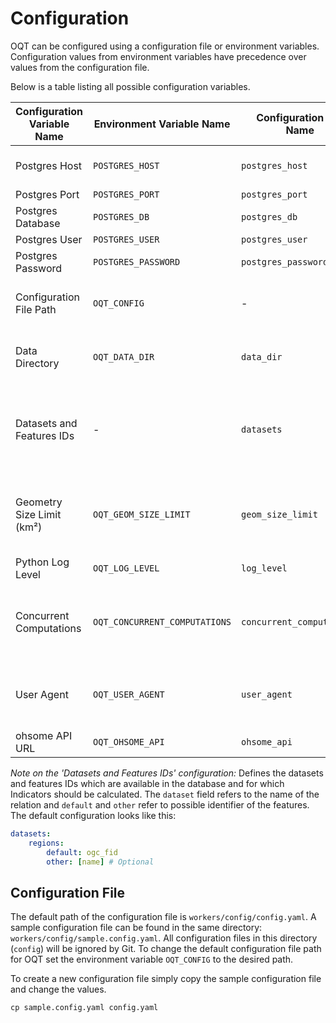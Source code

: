 # Configuration

OQT can be configured using a configuration file or environment variables. Configuration
values from environment variables have precedence over values from the configuration
file.

Below is a table listing all possible configuration variables.

| Configuration Variable Name | Environment Variable Name     | Configuration File Name   | Default Value                                       | Description                                                                  |
| --------------------------- | -------------------------     | -----------------------   | --------------------------------------------------- | ---------------------------------------------------------------------------- |
| Postgres Host               | `POSTGRES_HOST`               | `postgres_host`           | `localhost`                                         | Database connection parameter                                                |
| Postgres Port               | `POSTGRES_PORT`               | `postgres_port`           | `5445`                                              | "                                                                            |
| Postgres Database           | `POSTGRES_DB`                 | `postgres_db`             | `oqt`                                               | "                                                                            |
| Postgres User               | `POSTGRES_USER`               | `postgres_user`           | `oqt`                                               | "                                                                            |
| Postgres Password           | `POSTGRES_PASSWORD`           | `postgres_password`       | `oqt`                                               | "                                                                            |
| Configuration File Path     | `OQT_CONFIG`                  | -                         | `workers/ohsome_quality_analyst/config/config.yaml` | Absolute path to the configuration file                                      |
| Data Directory              | `OQT_DATA_DIR`                | `data_dir`                | `data/`                                             | Absolute path to the directory for raster files                              |
| Datasets and Features IDs   | -                             | `datasets`                | `[{"regions": {"default": "ogc_fid"}}]`             | Dataset and Features Ids available in the database (see description below)   |
| Geometry Size Limit (km²)   | `OQT_GEOM_SIZE_LIMIT`         | `geom_size_limit`         | `100`                                               | Area restriction of the input geometry to the OQT API (sqkm)                 |
| Python Log Level            | `OQT_LOG_LEVEL`               | `log_level`               | `INFO`                                              | Python logging level                                                         |
| Concurrent Computations     | `OQT_CONCURRENT_COMPUTATIONS` | `concurrent_computations` | `4`                                                 | Limit number of concurrent Indicator computations for one API request        |
| User Agent                  | `OQT_USER_AGENT`              | `user_agent`              | `ohsome-quality-analyst/{version}`                  | User-Agent header for requests tot the ohsome API                            |
| ohsome API URL              | `OQT_OHSOME_API`              | `ohsome_api`              | `https://api.ohsome.org/v1/`                        | ohsome API URL                                                               |

_Note on the 'Datasets and Features IDs' configuration:_ Defines the datasets and
features IDs which are available in the database and for which Indicators should be
calculated. The `dataset` field refers to the name of the relation and `default` and
`other` refer to possible identifier of the features. The default configuration looks
like this:

```yaml
datasets:
    regions:
        default: ogc_fid
        other: [name] # Optional
```

## Configuration File

The default path of the configuration file is `workers/config/config.yaml`.
A sample configuration file can be found in the same directory: `workers/config/sample.config.yaml`.
All configuration files in this directory (`config`) will be ignored by Git. To change the default configuration file path for OQT set the environment variable `OQT_CONFIG` to the desired path.

To create a new configuration file simply copy the sample configuration file and change the values.

```
cp sample.config.yaml config.yaml
```
